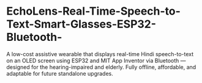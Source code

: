 # EchoLens-Real-Time-Speech-to-Text-Smart-Glasses-ESP32-Bluetooth-
A low-cost assistive wearable that displays real-time Hindi speech-to-text on an OLED screen using ESP32 and MIT App Inventor via Bluetooth — designed for the hearing-impaired and elderly. Fully offline, affordable, and adaptable for future standalone upgrades.
